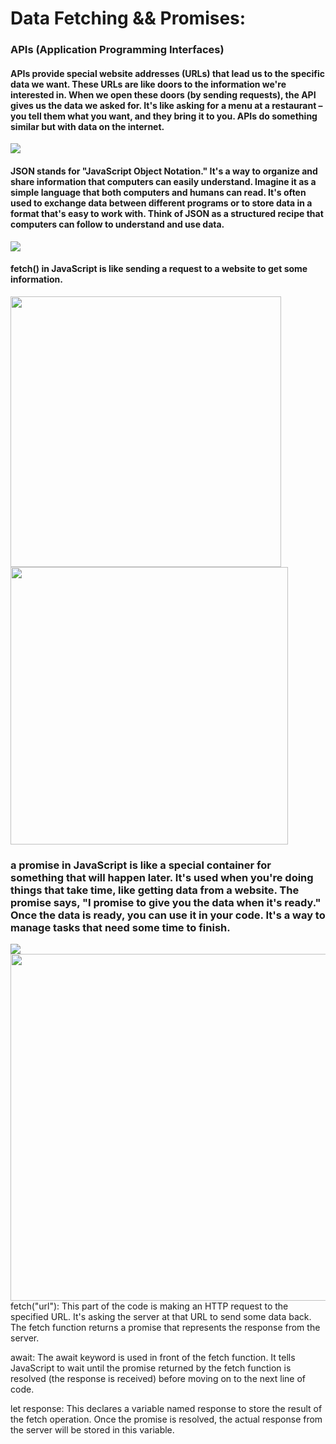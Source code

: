 # Data Fetching && Promises:

### APIs (Application Programming Interfaces)

 #### APIs provide special website addresses (URLs) that lead us to the specific data we want. These URLs are like doors to the information we're interested in. When we open these doors (by sending requests), the API gives us the data we asked for. It's like asking for a menu at a restaurant – you tell them what you want, and they bring it to you. APIs do something similar but with data on the internet.

<img src="https://github.com/TamaraNoierat/Mastering-JavaScript-in-20-Days/assets/130704887/59dc63ec-8643-4212-bd40-5a5548003687">

#### JSON stands for "JavaScript Object Notation." It's a way to organize and share information that computers can easily understand. Imagine it as a simple language that both computers and humans can read. It's often used to exchange data between different programs or to store data in a format that's easy to work with. Think of JSON as a structured recipe that computers can follow to understand and use data.
<img src="https://github.com/TamaraNoierat/Mastering-JavaScript-in-20-Days/assets/130704887/3fc86f8b-67d7-406f-bddd-37f3ad98e584">

#### fetch() in JavaScript is like sending a request to a website to get some information.
<img src="https://github.com/TamaraNoierat/Mastering-JavaScript-in-20-Days/assets/130704887/97fe27c5-e65f-4d8e-9f34-7b854c9e9426" width="433">
<img src="https://github.com/TamaraNoierat/Mastering-JavaScript-in-20-Days/assets/130704887/47356782-d52d-4f55-bf82-7d48a77157c7" width="444">

### a promise in JavaScript is like a special container for something that will happen later. It's used when you're doing things that take time, like getting data from a website. The promise says, "I promise to give you the data when it's ready." Once the data is ready, you can use it in your code. It's a way to manage tasks that need some time to finish.

<img src="https://github.com/TamaraNoierat/Mastering-JavaScript-in-20-Days/assets/130704887/b3878943-387a-4c2e-995a-b9ef67366960">

<img src="https://github.com/TamaraNoierat/Mastering-JavaScript-in-20-Days/assets/130704887/d87a5433-fe73-456f-abd1-a1e65dea6fae" width="555">
fetch("url"): This part of the code is making an HTTP request to the specified URL. It's asking the server at that URL to send some data back. The fetch function returns a promise that represents the response from the server.

await: The await keyword is used in front of the fetch function. It tells JavaScript to wait until the promise returned by the fetch function is resolved (the response is received) before moving on to the next line of code.

let response: This declares a variable named response to store the result of the fetch operation. Once the promise is resolved, the actual response from the server will be stored in this variable.






